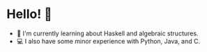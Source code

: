 # Hello! 👋

- :seedling: I'm currently learning about Haskell and algebraic structures. 
- :computer: I also have some minor experience with Python, Java, and C. 
